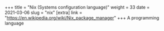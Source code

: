 +++
title = "Nix (Systems configuration language)"
weight = 33
date = 2021-03-06
slug = "nix"
[extra]
link = "https://en.wikipedia.org/wiki/Nix_package_manager"
+++
A programming language

